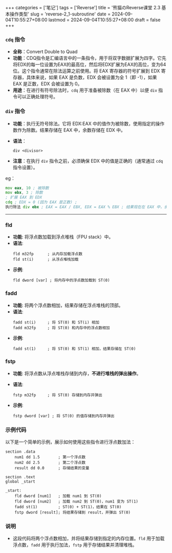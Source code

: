 ﻿+++
categories = ['笔记']
tags = ['Reverse']
title = '熊猫のReverse课堂 2.3 基本操作类型'
slug = 'reverse-2_1-subroutine'
date = 2024-09-04T10:55:27+08:00
lastmod = 2024-09-04T10:55:27+08:00
draft = false
+++

### `cdq`  指令

-   **全称**：Convert Double to Quad
-   **功能**：CDQ指令是汇编语言中的一条指令，用于将双字数据扩展为四字。它先将EDX的每一位设置为EAX的最高位，然后将EDX扩展为EAX的高位，变为64位。这个指令通常在除法运算之前使用。将 EAX 寄存器的符号扩展到 EDX 寄存器，具体来说，如果 EAX 是负数，EDX 会被设置为全 1（即 -1），如果 EAX 是正数，EDX 会被设置为 0。
-   **用途**：在进行有符号除法时，`cdq`  用于准备被除数（在 EAX 中）以便  `div`  指令可以正确处理符号。

### `div`  指令

-   **功能**：执行无符号除法。它将 EDX:EAX 中的值作为被除数，使用指定的操作数作为除数。结果存储在 EAX 中，余数存储在 EDX 中。
-   **语法**：
    
    `div <divisor>` 
    
-   **注意**：在执行  `div`  指令之前，必须确保 EDX 中的值是正确的（通常通过  `cdq`  指令设置）。

eg：

``` asm
mov eax, 10 ; 被除数 
mov ebx, 3 ; 除数 
; 扩展 EAX 到 EDX 
cdq ; EDX = 0 (因为 EAX 是正数) ; 
执行除法 div ebx ; EAX = EAX / EBX, EDX = EAX % EBX ; 结果现在在 EAX 中，余数在 EDX 中
```
___

### fld
- **功能**: 将浮点数加载到浮点堆栈（FPU stack）中。
- **语法**:
  ```assembly
  fld m32fp      ; 从内存加载浮点数
  fld st(i)      ; 从浮点堆栈加载
  ```
- **示例**:
  ```assembly
  fld dword [var] ; 将内存中的浮点数加载到 ST(0)
  ```

### fadd
- **功能**: 将两个浮点数相加，结果存储在浮点堆栈的顶部。
- **语法**:
  ```assembly
  fadd st(i)     ; 将 ST(0) 和 ST(i) 相加
  fadd m32fp     ; 将 ST(0) 和内存中的浮点数相加
  ```
- **示例**:
  ```assembly
  fadd st(1)     ; 将 ST(0) 和 ST(1) 相加，结果存储在 ST(0)
  ```

### fstp
- **功能**: 将浮点数从浮点堆栈存储到内存，**不进行堆栈的弹出操作**。

- **语法**:
  ```assembly
  fstp m32fp     ; 将 ST(0) 存储到内存并弹出
  ```
- **示例**:
  ```assembly
  fstp dword [var] ; 将 ST(0) 的值存储到内存并弹出
  ```

### 示例代码
以下是一个简单的示例，展示如何使用这些指令进行浮点数加法：
```assembly
section .data
    num1 dd 1.5        ; 第一个浮点数
    num2 dd 2.5        ; 第二个浮点数
    result dd 0.0      ; 存储结果的变量

section .text
global _start

_start:
    fld dword [num1]   ; 加载 num1 到 ST(0)
    fld dword [num2]   ; 加载 num2 到 ST(0)，num1 变为 ST(1)
    fadd st(1)         ; ST(0) + ST(1)，结果在 ST(0)
    fstp dword [result]; 将结果存储到 result，并弹出 ST(0)
```

### 说明
- 这段代码将两个浮点数相加，并将结果存储到指定的内存位置。`fld` 用于加载浮点数，`fadd` 用于执行加法，`fstp` 用于存储结果并清理堆栈。

